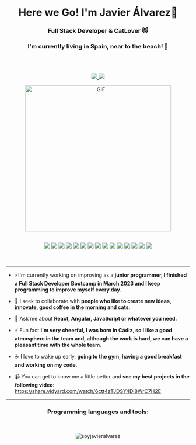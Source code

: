 <h1 align="center">Here we Go! I'm Javier Álvarez🤙</h1>
<h3 align="center">Full Stack Developer & CatLover 😻</h3>
<h3 align="center">I'm currently living in Spain, near to the beach! 🌊</h3><br>
<br>

<p align="center">
  <a href="https://www.linkedin.com/in/javier-alvarez-gonzalez-desarrollo/">
    <img src="https://img.shields.io/static/v1?label=&message=LinkedIn&color=blue&logo=Linkedin&logoColor=white&style=for-the-badge">
  </a>
  <a href="mailto:javieralvarezgonzalez61@gmail.com">
    <img src="https://img.shields.io/static/v1?label=&message=Gmail&color=DC143C&logo=Gmail&logoColor=white&style=for-the-badge">
  </a>
</p>

<div align="center">
  
  <img width="400" alt= "GIF" src="https://media.giphy.com/media/qgQUggAC3Pfv687qPC/giphy.gif" />
</div>
<br>
<p align="center" dir="auto">
  <a target="_blank" rel="noopener noreferrer nofollow" href="https://camo.githubusercontent.com/bfe6a48836e87b13a16f1f56f88fee428475c2ac29247992ec9b8bcc7154f881/68747470733a2f2f696d672e736869656c64732e696f2f62616467652f48544d4c352d4533344632363f7374796c653d666f722d7468652d6261646765266c6f676f3d68746d6c35266c6f676f436f6c6f723d7768697465"><img src="https://camo.githubusercontent.com/bfe6a48836e87b13a16f1f56f88fee428475c2ac29247992ec9b8bcc7154f881/68747470733a2f2f696d672e736869656c64732e696f2f62616467652f48544d4c352d4533344632363f7374796c653d666f722d7468652d6261646765266c6f676f3d68746d6c35266c6f676f436f6c6f723d7768697465" data-canonical-src="https://img.shields.io/badge/HTML5-E34F26?style=for-the-badge&amp;logo=html5&amp;logoColor=white" style="max-width: 100%;"></a>
  <a target="_blank" rel="noopener noreferrer nofollow" href="https://camo.githubusercontent.com/472c222e8f240a48ae51cd9b082a1b857be809dcd851a25150890c2da50c13a5/68747470733a2f2f696d672e736869656c64732e696f2f62616467652f435353332d3135373242363f7374796c653d666f722d7468652d6261646765266c6f676f3d63737333266c6f676f436f6c6f723d7768697465"><img src="https://camo.githubusercontent.com/472c222e8f240a48ae51cd9b082a1b857be809dcd851a25150890c2da50c13a5/68747470733a2f2f696d672e736869656c64732e696f2f62616467652f435353332d3135373242363f7374796c653d666f722d7468652d6261646765266c6f676f3d63737333266c6f676f436f6c6f723d7768697465" data-canonical-src="https://img.shields.io/badge/CSS3-1572B6?style=for-the-badge&amp;logo=css3&amp;logoColor=white" style="max-width: 100%;"></a>
  <a target="_blank" rel="noopener noreferrer nofollow" href="https://camo.githubusercontent.com/a65f8fd5dd805347cccf8afa9d9240265ce2fc9a90def7a7e88a4b568337aec8/68747470733a2f2f696d672e736869656c64732e696f2f7374617469632f76313f6c6162656c3d266d6573736167653d4a61766153637269707426636f6c6f723d653864343464266c6f676f3d6a617661736372697074266c6f676f436f6c6f723d7768697465267374796c653d666f722d7468652d6261646765"><img src="https://camo.githubusercontent.com/a65f8fd5dd805347cccf8afa9d9240265ce2fc9a90def7a7e88a4b568337aec8/68747470733a2f2f696d672e736869656c64732e696f2f7374617469632f76313f6c6162656c3d266d6573736167653d4a61766153637269707426636f6c6f723d653864343464266c6f676f3d6a617661736372697074266c6f676f436f6c6f723d7768697465267374796c653d666f722d7468652d6261646765" data-canonical-src="https://img.shields.io/static/v1?label=&amp;message=JavaScript&amp;color=e8d44d&amp;logo=javascript&amp;logoColor=white&amp;style=for-the-badge" style="max-width: 100%;"></a>
  <a target="_blank" rel="noopener noreferrer nofollow" href="https://camo.githubusercontent.com/ea2e895742fff5f37cc2f53c64b2631f8cc3b03d42924a9b7706b8d2e5f0572e/68747470733a2f2f696d672e736869656c64732e696f2f7374617469632f76313f6c6162656c3d266d6573736167653d5479706553637269707426636f6c6f723d303037616363266c6f676f3d74797065736372697074266c6f676f436f6c6f723d7768697465267374796c653d666f722d7468652d6261646765"><img src="https://camo.githubusercontent.com/ea2e895742fff5f37cc2f53c64b2631f8cc3b03d42924a9b7706b8d2e5f0572e/68747470733a2f2f696d672e736869656c64732e696f2f7374617469632f76313f6c6162656c3d266d6573736167653d5479706553637269707426636f6c6f723d303037616363266c6f676f3d74797065736372697074266c6f676f436f6c6f723d7768697465267374796c653d666f722d7468652d6261646765" data-canonical-src="https://img.shields.io/static/v1?label=&amp;message=TypeScript&amp;color=007acc&amp;logo=typescript&amp;logoColor=white&amp;style=for-the-badge" style="max-width: 100%;"></a>
  <a target="_blank" rel="noopener noreferrer nofollow" href="https://camo.githubusercontent.com/3356d10dd79f916a84ae5dba4c297fcc1a4b01bea6a2a46c7e7a7797c6a22d0f/68747470733a2f2f696d672e736869656c64732e696f2f62616467652f2d52656163742d3631444246423f7374796c653d666f722d7468652d6261646765266c6162656c436f6c6f723d626c61636b266c6f676f3d7265616374266c6f676f436f6c6f723d363144424642"><img src="https://camo.githubusercontent.com/3356d10dd79f916a84ae5dba4c297fcc1a4b01bea6a2a46c7e7a7797c6a22d0f/68747470733a2f2f696d672e736869656c64732e696f2f62616467652f2d52656163742d3631444246423f7374796c653d666f722d7468652d6261646765266c6162656c436f6c6f723d626c61636b266c6f676f3d7265616374266c6f676f436f6c6f723d363144424642" data-canonical-src="https://img.shields.io/badge/-React-61DBFB?style=for-the-badge&amp;labelColor=black&amp;logo=react&amp;logoColor=61DBFB" style="max-width: 100%;"></a>
  <a target="_blank" rel="noopener noreferrer nofollow" href="https://camo.githubusercontent.com/0718f160ca9ff94c94b25a7882998bc1bfe1d256bf8e2b09e5edd24c84754d3b/68747470733a2f2f696d672e736869656c64732e696f2f62616467652f416e67756c61722d6436303032663f7374796c653d666f722d7468652d6261646765266c6162656c436f6c6f723d626c61636b266c6f676f3d616e67756c6172266c6f676f436f6c6f723d643630303266"><img src="https://camo.githubusercontent.com/0718f160ca9ff94c94b25a7882998bc1bfe1d256bf8e2b09e5edd24c84754d3b/68747470733a2f2f696d672e736869656c64732e696f2f62616467652f416e67756c61722d6436303032663f7374796c653d666f722d7468652d6261646765266c6162656c436f6c6f723d626c61636b266c6f676f3d616e67756c6172266c6f676f436f6c6f723d643630303266" data-canonical-src="https://img.shields.io/badge/Angular-d6002f?style=for-the-badge&amp;labelColor=black&amp;logo=angular&amp;logoColor=d6002f" style="max-width: 100%;"></a>
  <a target="_blank" rel="noopener noreferrer nofollow" href="https://camo.githubusercontent.com/c7a15bdd1c5e9cc4c887fb654d79768d4944e53a94a92766a81312bfe72fdd14/68747470733a2f2f696d672e736869656c64732e696f2f62616467652f4e6f64656a732d3343383733413f7374796c653d666f722d7468652d6261646765266c6162656c436f6c6f723d626c61636b266c6f676f3d6e6f64652e6a73266c6f676f436f6c6f723d334338373341"><img src="https://camo.githubusercontent.com/c7a15bdd1c5e9cc4c887fb654d79768d4944e53a94a92766a81312bfe72fdd14/68747470733a2f2f696d672e736869656c64732e696f2f62616467652f4e6f64656a732d3343383733413f7374796c653d666f722d7468652d6261646765266c6162656c436f6c6f723d626c61636b266c6f676f3d6e6f64652e6a73266c6f676f436f6c6f723d334338373341" data-canonical-src="https://img.shields.io/badge/Nodejs-3C873A?style=for-the-badge&amp;labelColor=black&amp;logo=node.js&amp;logoColor=3C873A" style="max-width: 100%;"></a>
  <a target="_blank" rel="noopener noreferrer nofollow" href="https://camo.githubusercontent.com/4912b34d2a0c3d279f4abc1c39e75a2cdcbf874433796a72745dda64efb68df7/68747470733a2f2f696d672e736869656c64732e696f2f62616467652f457870726573732e6a732d3030303030303f7374796c653d666f722d7468652d6261646765266c6f676f3d65787072657373266c6f676f436f6c6f723d7768697465"><img src="https://camo.githubusercontent.com/4912b34d2a0c3d279f4abc1c39e75a2cdcbf874433796a72745dda64efb68df7/68747470733a2f2f696d672e736869656c64732e696f2f62616467652f457870726573732e6a732d3030303030303f7374796c653d666f722d7468652d6261646765266c6f676f3d65787072657373266c6f676f436f6c6f723d7768697465" data-canonical-src="https://img.shields.io/badge/Express.js-000000?style=for-the-badge&amp;logo=express&amp;logoColor=white" style="max-width: 100%;"></a>
  <a target="_blank" rel="noopener noreferrer nofollow" href="https://camo.githubusercontent.com/4ae569342c64ecd9f0d7e7cbed78fffcca6a0f427e8efb4297c1d357dfb09074/68747470733a2f2f696d672e736869656c64732e696f2f62616467652f4d6f6e676f44422d3445413934423f7374796c653d666f722d7468652d6261646765266c6f676f3d6d6f6e676f6462266c6f676f436f6c6f723d7768697465"><img src="https://camo.githubusercontent.com/4ae569342c64ecd9f0d7e7cbed78fffcca6a0f427e8efb4297c1d357dfb09074/68747470733a2f2f696d672e736869656c64732e696f2f62616467652f4d6f6e676f44422d3445413934423f7374796c653d666f722d7468652d6261646765266c6f676f3d6d6f6e676f6462266c6f676f436f6c6f723d7768697465" data-canonical-src="https://img.shields.io/badge/MongoDB-4EA94B?style=for-the-badge&amp;logo=mongodb&amp;logoColor=white" style="max-width: 100%;"></a>
  <a target="_blank" rel="noopener noreferrer nofollow" href="https://camo.githubusercontent.com/8c5a9aede3fb0c0e98333e405a1207ef7b2e25ee97aa2a1113534e84bafc7463/68747470733a2f2f696d672e736869656c64732e696f2f62616467652f536173732d4343363639393f7374796c653d666f722d7468652d6261646765266c6f676f3d73617373266c6f676f436f6c6f723d7768697465"><img src="https://camo.githubusercontent.com/8c5a9aede3fb0c0e98333e405a1207ef7b2e25ee97aa2a1113534e84bafc7463/68747470733a2f2f696d672e736869656c64732e696f2f62616467652f536173732d4343363639393f7374796c653d666f722d7468652d6261646765266c6f676f3d73617373266c6f676f436f6c6f723d7768697465" data-canonical-src="https://img.shields.io/badge/Sass-CC6699?style=for-the-badge&amp;logo=sass&amp;logoColor=white" style="max-width: 100%;"></a>
  <a target="_blank" rel="noopener noreferrer nofollow" href="https://camo.githubusercontent.com/4035639fa9b5a59d0686daa6e2b37156b8e00f198814e38f3a44398159426bf9/68747470733a2f2f696d672e736869656c64732e696f2f62616467652f5461696c77696e645f4353532d3039323734393f7374796c653d666f722d7468652d6261646765266c6f676f3d7461696c77696e64637373266c6f676f436f6c6f723d303642364434266c6162656c436f6c6f723d303030303030"><img src="https://camo.githubusercontent.com/4035639fa9b5a59d0686daa6e2b37156b8e00f198814e38f3a44398159426bf9/68747470733a2f2f696d672e736869656c64732e696f2f62616467652f5461696c77696e645f4353532d3039323734393f7374796c653d666f722d7468652d6261646765266c6f676f3d7461696c77696e64637373266c6f676f436f6c6f723d303642364434266c6162656c436f6c6f723d303030303030" data-canonical-src="https://img.shields.io/badge/Tailwind_CSS-092749?style=for-the-badge&amp;logo=tailwindcss&amp;logoColor=06B6D4&amp;labelColor=000000" style="max-width: 100%;"></a>
  <a target="_blank" rel="noopener noreferrer nofollow" href="https://camo.githubusercontent.com/2f7f771079c71b8f4507a8f9fafe7739d210d383d926945fa199e10d8322d75e/68747470733a2f2f696d672e736869656c64732e696f2f62616467652f4d61726b646f776e2d3030303030303f7374796c653d666f722d7468652d6261646765266c6f676f3d6d61726b646f776e266c6f676f436f6c6f723d7768697465"><img src="https://camo.githubusercontent.com/2f7f771079c71b8f4507a8f9fafe7739d210d383d926945fa199e10d8322d75e/68747470733a2f2f696d672e736869656c64732e696f2f62616467652f4d61726b646f776e2d3030303030303f7374796c653d666f722d7468652d6261646765266c6f676f3d6d61726b646f776e266c6f676f436f6c6f723d7768697465" data-canonical-src="https://img.shields.io/badge/Markdown-000000?style=for-the-badge&amp;logo=markdown&amp;logoColor=white" style="max-width: 100%;"></a>
  <a target="_blank" rel="noopener noreferrer nofollow" href="https://camo.githubusercontent.com/c90a343fe4d6e339b9d5d1e62c80985e43a682d3f9629f82faba5be994b8259f/68747470733a2f2f696d672e736869656c64732e696f2f62616467652f52656475782d3539334438383f7374796c653d666f722d7468652d6261646765266c6f676f3d7265647578266c6f676f436f6c6f723d7768697465"><img src="https://camo.githubusercontent.com/c90a343fe4d6e339b9d5d1e62c80985e43a682d3f9629f82faba5be994b8259f/68747470733a2f2f696d672e736869656c64732e696f2f62616467652f52656475782d3539334438383f7374796c653d666f722d7468652d6261646765266c6f676f3d7265647578266c6f676f436f6c6f723d7768697465" data-canonical-src="https://img.shields.io/badge/Redux-593D88?style=for-the-badge&amp;logo=redux&amp;logoColor=white" style="max-width: 100%;"></a>
  <a target="_blank" rel="noopener noreferrer nofollow" href="https://camo.githubusercontent.com/d6d511121ecbd37f726b8931bc72bb75ff7eccabd9b0288955cfdd23297873d7/68747470733a2f2f696d672e736869656c64732e696f2f62616467652f56697375616c5f53747564696f2d3030373864373f7374796c653d666f722d7468652d6261646765266c6f676f3d76697375616c25323073747564696f266c6f676f436f6c6f723d7768697465"><img src="https://camo.githubusercontent.com/d6d511121ecbd37f726b8931bc72bb75ff7eccabd9b0288955cfdd23297873d7/68747470733a2f2f696d672e736869656c64732e696f2f62616467652f56697375616c5f53747564696f2d3030373864373f7374796c653d666f722d7468652d6261646765266c6f676f3d76697375616c25323073747564696f266c6f676f436f6c6f723d7768697465" data-canonical-src="https://img.shields.io/badge/Visual_Studio-0078d7?style=for-the-badge&amp;logo=visual%20studio&amp;logoColor=white" style="max-width: 100%;"></a>
  <a target="_blank" rel="noopener noreferrer nofollow" href="https://camo.githubusercontent.com/f38298638f10774e1f0205a1111dff4a7675c0ed8600356f28e8276c2bab8235/68747470733a2f2f696d672e736869656c64732e696f2f62616467652f4769742d4630353033323f7374796c653d666f722d7468652d6261646765266c6f676f3d676974266c6f676f436f6c6f723d7768697465"><img src="https://camo.githubusercontent.com/f38298638f10774e1f0205a1111dff4a7675c0ed8600356f28e8276c2bab8235/68747470733a2f2f696d672e736869656c64732e696f2f62616467652f4769742d4630353033323f7374796c653d666f722d7468652d6261646765266c6f676f3d676974266c6f676f436f6c6f723d7768697465" data-canonical-src="https://img.shields.io/badge/Git-F05032?style=for-the-badge&amp;logo=git&amp;logoColor=white" style="max-width: 100%;"></a>
</p>
<br>
<hr>

- ⚡I'm currently working on improving as a **junior programmer, I finished a Full Stack Developer Bootcamp in March 2023 and I keep programming to improve myself every day**.

- 👯 I seek to collaborate with **people who like to create new ideas, innovate, good coffee in the morning and cats**.

- 💬 Ask me about **React, Angular, JavaScript or whatever you need.**

- ⚡ Fun fact **I'm very cheerful, I was born in Cádiz, so I like a good atmosphere in the team and, although the work is hard, we can have a pleasant time with the whole team**.

- ☕ I love to wake up early, **going to the gym, having a good breakfast and working on my code**.

- 📹 You can get to know me a little better and **see my best projects in the following video**: https://share.vidyard.com/watch/6ctt4zTJDSY4Di8WrC7H2E

<hr>

<h3 align="center">Programming languages and tools:</h3>
<br>



<div align="center">
<p><img align="center" src="https://github-readme-stats.vercel.app/api/top-langs?username=soyjavieralvarez&show_icons=true&locale=en&layout=compact" alt="soyjavieralvarez" /></p>
</div>

